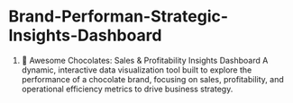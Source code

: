 # Brand-Performan-Strategic-Insights-Dashboard

1. 🍫 Awesome Chocolates: Sales & Profitability Insights Dashboard
A dynamic, interactive data visualization tool built to explore the performance of a chocolate brand, focusing on sales, profitability, and operational efficiency metrics to drive business strategy.
